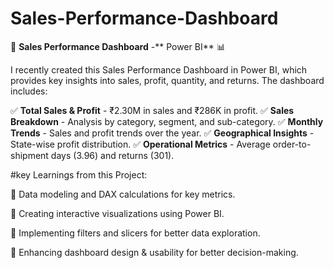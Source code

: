 # Sales-Performance-Dashboard

🚀 **Sales Performance Dashboard** -** Power BI** 📊

I recently created this Sales Performance Dashboard in Power BI, which provides key insights into sales, profit, quantity, and returns. The dashboard includes:

✅ **Total Sales & Profit** - ₹2.30M in sales and ₹286K in profit.
✅ **Sales Breakdown** - Analysis by category, segment, and sub-category.
✅ **Monthly Trends** - Sales and profit trends over the year.
✅ **Geographical Insights** - State-wise profit distribution.
✅ **Operational Metrics** - Average order-to-shipment days (3.96) and returns (301).

 #key Learnings from this Project:
 
🔹 Data modeling and DAX calculations for key metrics.

🔹 Creating interactive visualizations using Power BI.

🔹 Implementing filters and slicers for better data exploration.

🔹 Enhancing dashboard design & usability for better decision-making.
